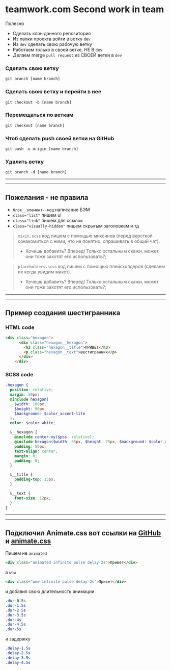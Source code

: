 **teamwork.com Second work in team**
===
Полезно
* Сделать клон данного репозитория
* Из папки проекта войти в ветку `dev`
* Из `dev` сделать свою рабочую ветку
* Работаем только в своей ветке, НЕ В `dev`
* Делаем merge `pull request` из СВОЕЙ ветки в `dev`


### Сделать свою ветку
    git branch [name branch]
### Сделать свою ветку и перейти в нее
    git checkout -b [name branch]
### Перемещаться по веткам
    git checkout [name branch]    
### Чтоб сделать push своей ветки на GitHub
    git push -u origin [name branch]
### Удалить ветку 
    git branch -d [name branch]

---
---

Пожелания - не правила
---
* `блок__элемент--мод`       написание БЭМ
* `class="list"`             пишем ul
* `class="link"`             пишем для ссылок
* `class="visually-hidden"`  пишем скрытым заголовкам и тд

>`mixin.scss`   код пишем с помощью миксинов (перед версткой ознакомиться с ними, что не понятно, спрашивать в общий чат).
>* Хочешь добавить? Вперед! Только остальным скажи, может они тоже захотят его использовать?;

>`placeholders.scss`                код пишем с помощью плейсхолдеров (сделаем их когда увидим макет).
>* Хочешь добавить? Вперед! Только остальным скажи, может они тоже захотят его использовать?;

---
---

**Пример создания шестигранника** 
-----------------------------
### HTML code
```html
<div class="hexagon">
      <div class="hexagon__hexagon">
        <h3 class="hexagon__title">ПРИВЕТ</h3>
        <p class="hexagon__text">шестигранник</p>
      </div>
    </div>
```
### SCSS code
```scss
.hexagon {
  position: relative;
  margin: 50px;
  @include hexagon(
    $width: 100px,
    $height: 90px,
    $background: $color_accent-lite
  );
  color: $color_white;

  &__hexagon {
    @include сenter-xy($pos: relative);
    @include hexagon($width: 85px, $height: 75px, $background: $color_accent);
    padding: 50px;
    text-align: center;
    margin: 0;
    padding: 0;
  }

  &__title {
    padding-top: 15px;
  }

  &__text {
    font-size: 12px;
  }
}
```
---
---

Подключил Animate.css вот ссылки на [GitHub](https://github.com/daneden/animate.css) и [animate.css](https://daneden.github.io/animate.css/)
----------------------
Пишем не `animated`
```html
<div class="animated infinite pulse delay-2s">Привет</div>
```
а `wow`
```html
<div class="wow infinite pulse delay-2s">Привет</div>
```
и добавил свою длительность анимации
```css
.dur-0.5s       
.dur-1.5s
.dur-2.5s 
.dur-3.5s 
.dur-4s 
.dur-4.5s 
.dur-5s 
```
и задержку
```css
.delay-1.5s
.delay-2.5s
.delay-3.5s
.delay-4.5s
```